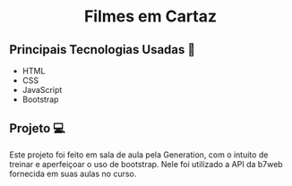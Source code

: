 <h1 align="center">Filmes em Cartaz</h1>

## Principais Tecnologias Usadas 📓
<ul>
    <li>HTML</li>
    <li>CSS</li>
    <li>JavaScript</li>
    <li>Bootstrap</li>    
</ul>

## Projeto 💻
 Este projeto foi feito em sala de aula pela Generation, com o intuito de treinar e aperfeiçoar o uso de bootstrap. Nele foi utilizado a API da b7web fornecida em suas aulas no curso.

